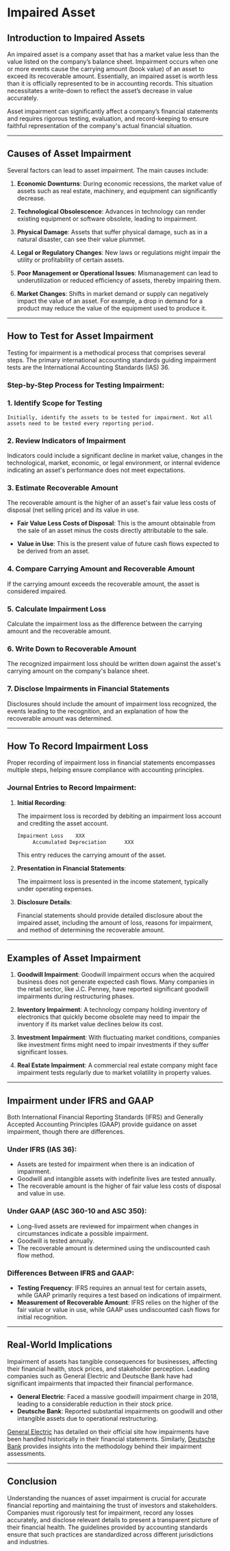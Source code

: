 # Impaired Asset

## Introduction to Impaired Assets

An impaired asset is a company asset that has a market value less than the value listed on the company’s balance sheet. Impairment occurs when one or more events cause the carrying amount (book value) of an asset to exceed its recoverable amount. Essentially, an impaired asset is worth less than it is officially represented to be in accounting records. This situation necessitates a write-down to reflect the asset’s decrease in value accurately.

Asset impairment can significantly affect a company’s financial statements and requires rigorous testing, evaluation, and record-keeping to ensure faithful representation of the company's actual financial situation.

---

## Causes of Asset Impairment

Several factors can lead to asset impairment. The main causes include:

1. **Economic Downturns**: During economic recessions, the market value of assets such as real estate, machinery, and equipment can significantly decrease.
 
2. **Technological Obsolescence**: Advances in technology can render existing equipment or software obsolete, leading to impairment. 

3. **Physical Damage**: Assets that suffer physical damage, such as in a natural disaster, can see their value plummet.

4. **Legal or Regulatory Changes**: New laws or regulations might impair the utility or profitability of certain assets.

5. **Poor Management or Operational Issues**: Mismanagement can lead to underutilization or reduced efficiency of assets, thereby impairing them.

6. **Market Changes**: Shifts in market demand or supply can negatively impact the value of an asset. For example, a drop in demand for a product may reduce the value of the equipment used to produce it.

---

## How to Test for Asset Impairment

Testing for impairment is a methodical process that comprises several steps. The primary international accounting standards guiding impairment tests are the International Accounting Standards (IAS) 36.

### Step-by-Step Process for Testing Impairment:

### 1. **Identify Scope for Testing**

    Initially, identify the assets to be tested for impairment. Not all assets need to be tested every reporting period.

### 2. **Review Indicators of Impairment**

   Indicators could include a significant decline in market value, changes in the technological, market, economic, or legal environment, or internal evidence indicating an asset's performance does not meet expectations.

### 3. **Estimate Recoverable Amount**

   The recoverable amount is the higher of an asset's fair value less costs of disposal (net selling price) and its value in use.

   - **Fair Value Less Costs of Disposal**: This is the amount obtainable from the sale of an asset minus the costs directly attributable to the sale.
   
   - **Value in Use**: This is the present value of future cash flows expected to be derived from an asset.

### 4. **Compare Carrying Amount and Recoverable Amount**

   If the carrying amount exceeds the recoverable amount, the asset is considered impaired.

### 5. **Calculate Impairment Loss**

   Calculate the impairment loss as the difference between the carrying amount and the recoverable amount.

### 6. **Write Down to Recoverable Amount**

   The recognized impairment loss should be written down against the asset's carrying amount on the company's balance sheet.

### 7. **Disclose Impairments in Financial Statements**

   Disclosures should include the amount of impairment loss recognized, the events leading to the recognition, and an explanation of how the recoverable amount was determined.

---

## How To Record Impairment Loss

Proper recording of impairment loss in financial statements encompasses multiple steps, helping ensure compliance with accounting principles.

### Journal Entries to Record Impairment:

1. **Initial Recording**:

    The impairment loss is recorded by debiting an impairment loss account and crediting the asset account.

    ```markdown
    Impairment Loss    XXX
         Accumulated Depreciation      XXX
    ```

    This entry reduces the carrying amount of the asset.

2. **Presentation in Financial Statements**:

    The impairment loss is presented in the income statement, typically under operating expenses.

3. **Disclosure Details**:

    Financial statements should provide detailed disclosure about the impaired asset, including the amount of loss, reasons for impairment, and method of determining the recoverable amount.

---

## Examples of Asset Impairment

1. **Goodwill Impairment**: Goodwill impairment occurs when the acquired business does not generate expected cash flows. Many companies in the retail sector, like J.C. Penney, have reported significant goodwill impairments during restructuring phases.

2. **Inventory Impairment**: A technology company holding inventory of electronics that quickly become obsolete may need to impair the inventory if its market value declines below its cost.

3. **Investment Impairment**: With fluctuating market conditions, companies like investment firms might need to impair investments if they suffer significant losses.

4. **Real Estate Impairment**: A commercial real estate company might face impairment tests regularly due to market volatility in property values.

---

## Impairment under IFRS and GAAP

Both International Financial Reporting Standards (IFRS) and Generally Accepted Accounting Principles (GAAP) provide guidance on asset impairment, though there are differences.

### Under IFRS (IAS 36):

- Assets are tested for impairment when there is an indication of impairment.
- Goodwill and intangible assets with indefinite lives are tested annually.
- The recoverable amount is the higher of fair value less costs of disposal and value in use.

### Under GAAP (ASC 360-10 and ASC 350):

- Long-lived assets are reviewed for impairment when changes in circumstances indicate a possible impairment.
- Goodwill is tested annually.
- The recoverable amount is determined using the undiscounted cash flow method.

### Differences Between IFRS and GAAP:

- **Testing Frequency**: IFRS requires an annual test for certain assets, while GAAP primarily requires a test based on indications of impairment.
- **Measurement of Recoverable Amount**: IFRS relies on the higher of the fair value or value in use, while GAAP uses undiscounted cash flows for initial recognition.

---

## Real-World Implications

Impairment of assets has tangible consequences for businesses, affecting their financial health, stock prices, and stakeholder perception. Leading companies such as General Electric and Deutsche Bank have had significant impairments that impacted their financial performance.

- **General Electric**: Faced a massive goodwill impairment charge in 2018, leading to a considerable reduction in their stock price.
- **Deutsche Bank**: Reported substantial impairments on goodwill and other intangible assets due to operational restructuring.

[General Electric](https://www.ge.com) has detailed on their official site how impairments have been handled historically in their financial statements. Similarly, [Deutsche Bank](https://www.db.com) provides insights into the methodology behind their impairment assessments.

---

## Conclusion

Understanding the nuances of asset impairment is crucial for accurate financial reporting and maintaining the trust of investors and stakeholders. Companies must rigorously test for impairment, record any losses accurately, and disclose relevant details to present a transparent picture of their financial health. The guidelines provided by accounting standards ensure that such practices are standardized across different jurisdictions and industries.